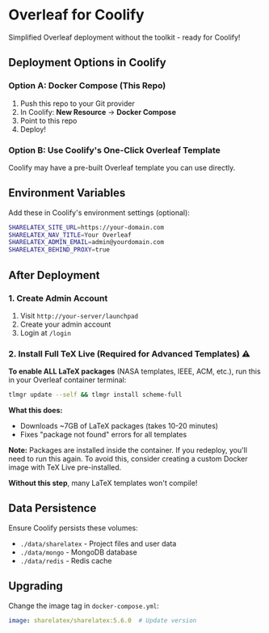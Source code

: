 # Overleaf for Coolify

Simplified Overleaf deployment without the toolkit - ready for Coolify!

## Deployment Options in Coolify

### Option A: Docker Compose (This Repo)
1. Push this repo to your Git provider
2. In Coolify: **New Resource** → **Docker Compose**
3. Point to this repo
4. Deploy!

### Option B: Use Coolify's One-Click Overleaf Template
Coolify may have a pre-built Overleaf template you can use directly.

## Environment Variables

Add these in Coolify's environment settings (optional):

```bash
SHARELATEX_SITE_URL=https://your-domain.com
SHARELATEX_NAV_TITLE=Your Overleaf
SHARELATEX_ADMIN_EMAIL=admin@yourdomain.com
SHARELATEX_BEHIND_PROXY=true
```

## After Deployment

### 1. Create Admin Account
1. Visit `http://your-server/launchpad`
2. Create your admin account
3. Login at `/login`

### 2. Install Full TeX Live (Required for Advanced Templates) ⚠️

**To enable ALL LaTeX packages** (NASA templates, IEEE, ACM, etc.), run this in your Overleaf container terminal:

```bash
tlmgr update --self && tlmgr install scheme-full
```

**What this does:**
- Downloads ~7GB of LaTeX packages (takes 10-20 minutes)
- Fixes "package not found" errors for all templates

**Note:** Packages are installed inside the container. If you redeploy, you'll need to run this again. To avoid this, consider creating a custom Docker image with TeX Live pre-installed.

**Without this step**, many LaTeX templates won't compile!

## Data Persistence

Ensure Coolify persists these volumes:
- `./data/sharelatex` - Project files and user data
- `./data/mongo` - MongoDB database
- `./data/redis` - Redis cache

## Upgrading

Change the image tag in `docker-compose.yml`:
```yaml
image: sharelatex/sharelatex:5.6.0  # Update version
```
